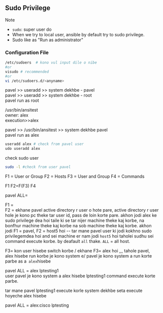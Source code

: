 ## Sudo Privilege

> [!NOTE]
> - `sudo`: super user do
> - When we try to local user, ansible by default try to sudo privilege. <br>
> - Sudo like as "Run as administrator"


 ### Configuration File 
```bash
/etc/sudoers  # kono vul input dile o nibe 
#or
visudo # recommended 
#or
vi /etc/sudoers.d/<anyname>
```

pavel >> useradd >> system dekhbe - pavel <br>
pavel >> useradd >> system dekhbe - root <br>
pavel run as root <br>
 
/usr/bin/ansitest <br>
owner: alex <br>
execution>>alex <br>

pavel >> /usr/bin/ansitest >> system dekhbe pavel <br>
pavel run as alex <br>



```bash
useradd alex # check from pavel user
udo useradd alex
```

 check sudo user 
```bash
sudo -l #check from user pavel
```


 
F1 = User or Group
F2 = Hosts
F3 = User and Group
F4 = Commands

F1  F2=F(F3)  F4  

pavel ALL=

F1 =  <br>
F2 = ekhane pavel active directory r user o hote pare, active directory r user hole je kono pc theke tar user id, pass de loin korte pare. akhon jodi alex ke sudo privilege dea hoi taile ki se tar nijer machine theke kaj korbe, na bonfhur machine theke kaj korbe na sob machine theke kaj korbe. 
akhon jodi F1 = pavel, F2 = host5 hoi -- tar mane pavel user ki jodi kokhno sudo privilegemdea hoi and sei machine er nam jodi `host5` hoi taholei sudhu sei command execute korbe. by deafault `all` thake. `ALL` = all host. <br>


F3= kon user hisebe switch korbe / ekhane F3= alex hoi ,,, tahole pavel, alex hisebe run korbe je kono system e/  pavel je kono system a run korte parbe as a` alex`hisebe <br>

pavel  ALL = alex lptesting1 <br>
user pavel je kono system a alex hisebe  lptesting1 command  execute korte parbe.

tar mane pavel lptesting1 execute korle system dekhbe seta execute hoyeche alex hisebe
 

pavel  ALL = alex:cisco lptesting 


